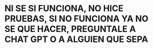 # NI SE SI FUNCIONA, NO HICE PRUEBAS, SI NO FUNCIONA YA NO SE QUE HACER, PREGUNTALE A CHAT GPT O A ALGUIEN QUE SEPA